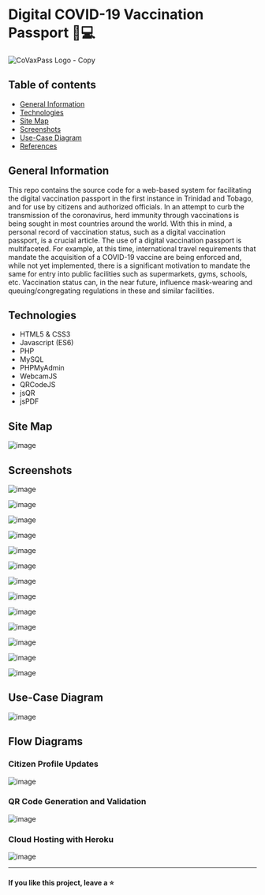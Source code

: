 # Digital COVID-19 Vaccination Passport 💉💻

![CoVaxPass Logo - Copy](https://user-images.githubusercontent.com/55777067/159198294-b6046443-22c7-4a4a-b665-2539aa155dbb.PNG)

## Table of contents
* [General Information](#general-info)
* [Technologies](#technologies)
* [Site Map](#site-map)
* [Screenshots](#screenshots)
* [Use-Case Diagram](#use-case)
* [References](#references)

## General Information
This repo contains the source code for a web-based system for facilitating the digital vaccination passport in the first instance in Trinidad and Tobago, and for use by citizens and authorized officials. In an attempt to curb the transmission of the coronavirus, herd immunity through vaccinations is being sought in most countries around the world. With this in mind, a personal record of vaccination status, such as a digital vaccination passport, is a crucial article. The use of a digital vaccination passport is multifaceted. For example, at this time, international travel requirements that mandate the acquisition of a COVID-19 vaccine are being enforced and, while not yet implemented, there is a significant motivation to mandate the same for entry into public facilities such as supermarkets, gyms, schools, etc. Vaccination status can, in the near future, influence mask-wearing and queuing/congregating regulations in these and similar facilities. 

## Technologies

- HTML5 & CSS3
- Javascript (ES6)
- PHP
- MySQL
- PHPMyAdmin
- WebcamJS
- QRCodeJS
- jsQR
- jsPDF

## Site Map

![image](https://user-images.githubusercontent.com/55777067/161369116-077e78a1-758b-4f99-84d7-dc3bf2801b76.png)

## Screenshots

![image](https://user-images.githubusercontent.com/55777067/168417872-4a8febe7-7889-44a6-ae9f-24193848ba7b.png)

![image](https://user-images.githubusercontent.com/55777067/168417746-6b60499d-4500-4543-b076-e45d79054f7f.png)

![image](https://user-images.githubusercontent.com/55777067/168417736-748a3bd8-bfd8-4c27-b4dc-12e074e13ccd.png)

![image](https://user-images.githubusercontent.com/55777067/168417721-57ff8b95-a138-461c-9612-5b9329906856.png)

![image](https://user-images.githubusercontent.com/55777067/168417713-9f5bcb32-2791-4f86-946f-715a10041707.png)

![image](https://user-images.githubusercontent.com/55777067/168417728-a00825e0-7762-45a3-b617-3f565a13a109.png)

![image](https://user-images.githubusercontent.com/55777067/168417754-6f8cdeaa-1362-4727-bb49-30b013ba286c.png)

![image](https://user-images.githubusercontent.com/55777067/168417760-8ec4ea64-0ae4-415d-b85e-3a63e9482756.png)

![image](https://user-images.githubusercontent.com/55777067/168417765-38fb1ae5-21fd-4a7d-8b3f-a3a57bef3928.png)

![image](https://user-images.githubusercontent.com/55777067/168417771-31919cce-c07f-48ad-b679-107a8ad8fc4e.png)

![image](https://user-images.githubusercontent.com/55777067/168417785-15e58eb3-9214-4529-8923-19fa9b61826a.png)

![image](https://user-images.githubusercontent.com/55777067/168417918-2552732c-5453-4ec3-aa22-fa3b7ce9264e.png)

![image](https://user-images.githubusercontent.com/55777067/168417959-72b21187-8bc9-4269-a919-9f330bed90dc.png)


## Use-Case Diagram

![image](https://user-images.githubusercontent.com/55777067/150393667-98491f7d-f2fc-4573-8ca0-e5161749e268.png)

## Flow Diagrams

### Citizen Profile Updates

![image](https://user-images.githubusercontent.com/55777067/150393794-c9ecf210-63d6-4e33-946d-3e94c075afbb.png)

### QR Code Generation and Validation

![image](https://user-images.githubusercontent.com/55777067/150393895-a38b55e3-0213-4d52-ba22-1f17423de35b.png)

### Cloud Hosting with Heroku

![image](https://user-images.githubusercontent.com/55777067/150394675-9f0ae013-52e4-4ac9-9774-6a987e7e31fe.png)


<hr>

#### If you like this project, leave a ⭐
